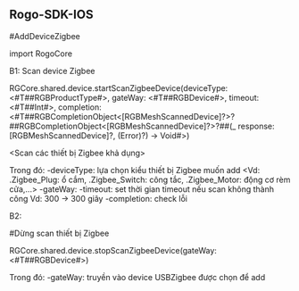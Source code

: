 ## Rogo-SDK-IOS

#AddDeviceZigbee

import RogoCore

B1: Scan device Zigbee

RGCore.shared.device.startScanZigbeeDevice(deviceType: <#T##RGBProductType#>, gateWay: <#T##RGBDevice#>, timeout: <#T##Int#>, completion: <#T##RGBCompletionObject<[RGBMeshScannedDevice]?>?##RGBCompletionObject<[RGBMeshScannedDevice]?>?##(_ response: [RGBMeshScannedDevice]?, (Error)?) -> Void#>)

<Scan các thiết bị Zigbee khả dụng>

Trong đó:
-deviceType: lựa chọn kiểu thiết bị Zigbee muốn add
<Vd: .Zigbee_Plug: ổ cắm, .Zigbee_Switch: công tắc, .Zigbee_Motor: động cơ rèm cửa,...>
-gateWay:
-timeout: set thời gian timeout nếu scan không thành công Vd: 300 -> 300 giây
-completion: check lỗi

B2:

#Dừng scan thiết bị Zigbee

RGCore.shared.device.stopScanZigbeeDevice(gateWay: <#T##RGBDevice#>)

Trong đó:
-gateWay: truyền vào device USBZigbee được chọn để add


